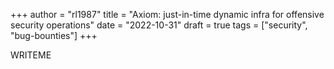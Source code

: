 +++
author = "rl1987"
title = "Axiom: just-in-time dynamic infra for offensive security operations"
date = "2022-10-31"
draft = true
tags = ["security", "bug-bounties"]
+++

WRITEME
